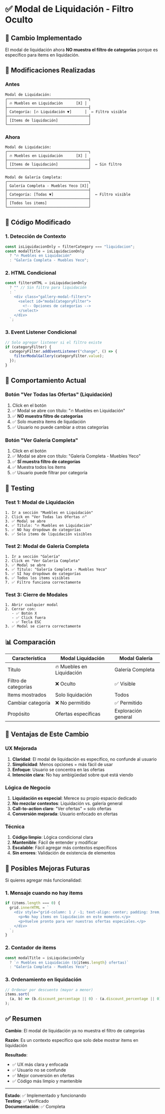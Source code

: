 # ✅ Modal de Liquidación - Filtro Oculto

## 🎯 Cambio Implementado

El modal de liquidación ahora **NO muestra el filtro de categorías** porque es específico para items en liquidación.

## 🔧 Modificaciones Realizadas

### Antes

```
Modal de Liquidación:
┌─────────────────────────────────────┐
│ 🔥 Muebles en Liquidación      [X] │
├─────────────────────────────────────┤
│ Categoría: [🔥 Liquidación ▼]      │  ← Filtro visible
├─────────────────────────────────────┤
│ [Items de liquidación]              │
└─────────────────────────────────────┘
```

### Ahora

```
Modal de Liquidación:
┌─────────────────────────────────────┐
│ 🔥 Muebles en Liquidación      [X] │
├─────────────────────────────────────┤
│ [Items de liquidación]              │  ← Sin filtro
└─────────────────────────────────────┘

Modal de Galería Completa:
┌─────────────────────────────────────┐
│ Galería Completa - Muebles Yeco [X]│
├─────────────────────────────────────┤
│ Categoría: [Todas ▼]                │  ← Filtro visible
├─────────────────────────────────────┤
│ [Todos los items]                   │
└─────────────────────────────────────┘
```

## 📝 Código Modificado

### 1. Detección de Contexto

```javascript
const isLiquidacionOnly = filterCategory === "liquidacion";
const modalTitle = isLiquidacionOnly
  ? "🔥 Muebles en Liquidación"
  : "Galería Completa - Muebles Yeco";
```

### 2. HTML Condicional

```javascript
const filtersHTML = isLiquidacionOnly
  ? "" // Sin filtro para liquidación
  : `
    <div class="gallery-modal-filters">
      <select id="modalCategoryFilter">
        <!-- Opciones de categorías -->
      </select>
    </div>
  `;
```

### 3. Event Listener Condicional

```javascript
// Solo agregar listener si el filtro existe
if (categoryFilter) {
  categoryFilter.addEventListener("change", () => {
    filterModalGallery(categoryFilter.value);
  });
}
```

## 🎨 Comportamiento Actual

### Botón "Ver Todas las Ofertas" (Liquidación)

1. Click en el botón
2. ✅ Modal se abre con título: "🔥 Muebles en Liquidación"
3. ✅ **NO muestra filtro de categorías**
4. ✅ Solo muestra items de liquidación
5. ✅ Usuario no puede cambiar a otras categorías

### Botón "Ver Galería Completa"

1. Click en el botón
2. ✅ Modal se abre con título: "Galería Completa - Muebles Yeco"
3. ✅ **SÍ muestra filtro de categorías**
4. ✅ Muestra todos los items
5. ✅ Usuario puede filtrar por categoría

## 🧪 Testing

### Test 1: Modal de Liquidación

```
1. Ir a sección "Muebles en Liquidación"
2. Click en "Ver Todas las Ofertas 🔥"
3. ✅ Modal se abre
4. ✅ Título: "🔥 Muebles en Liquidación"
5. ✅ NO hay dropdown de categorías
6. ✅ Solo items de liquidación visibles
```

### Test 2: Modal de Galería Completa

```
1. Ir a sección "Galería"
2. Click en "Ver Galería Completa"
3. ✅ Modal se abre
4. ✅ Título: "Galería Completa - Muebles Yeco"
5. ✅ SÍ hay dropdown de categorías
6. ✅ Todos los items visibles
7. ✅ Filtro funciona correctamente
```

### Test 3: Cierre de Modales

```
1. Abrir cualquier modal
2. Cerrar con:
   - ✅ Botón X
   - ✅ Click fuera
   - ✅ Tecla ESC
3. ✅ Modal se cierra correctamente
```

## 📊 Comparación

| Característica       | Modal Liquidación         | Modal Galería       |
| -------------------- | ------------------------- | ------------------- |
| Título               | 🔥 Muebles en Liquidación | Galería Completa    |
| Filtro de categorías | ❌ Oculto                 | ✅ Visible          |
| Items mostrados      | Solo liquidación          | Todos               |
| Cambiar categoría    | ❌ No permitido           | ✅ Permitido        |
| Propósito            | Ofertas específicas       | Exploración general |

## 🎯 Ventajas de Este Cambio

### UX Mejorada

1. **Claridad**: El modal de liquidación es específico, no confunde al usuario
2. **Simplicidad**: Menos opciones = más fácil de usar
3. **Enfoque**: Usuario se concentra en las ofertas
4. **Intención clara**: No hay ambigüedad sobre qué está viendo

### Lógica de Negocio

1. **Liquidación es especial**: Merece su propio espacio dedicado
2. **No mezclar contextos**: Liquidación vs. galería general
3. **Call-to-action claro**: "Ver ofertas" = solo ofertas
4. **Conversión mejorada**: Usuario enfocado en ofertas

### Técnica

1. **Código limpio**: Lógica condicional clara
2. **Mantenible**: Fácil de entender y modificar
3. **Escalable**: Fácil agregar más contextos específicos
4. **Sin errores**: Validación de existencia de elementos

## 🚀 Posibles Mejoras Futuras

Si quieres agregar más funcionalidad:

### 1. Mensaje cuando no hay items

```javascript
if (items.length === 0) {
  grid.innerHTML = `
    <div style="grid-column: 1 / -1; text-align: center; padding: 3rem;">
      <p>No hay items en liquidación en este momento.</p>
      <p>Vuelve pronto para ver nuestras ofertas especiales.</p>
    </div>
  `;
}
```

### 2. Contador de items

```javascript
const modalTitle = isLiquidacionOnly
  ? `🔥 Muebles en Liquidación (${items.length} ofertas)`
  : "Galería Completa - Muebles Yeco";
```

### 3. Ordenamiento en liquidación

```javascript
// Ordenar por descuento (mayor a menor)
items.sort(
  (a, b) => (b.discount_percentage || 0) - (a.discount_percentage || 0)
);
```

## ✅ Resumen

**Cambio**: El modal de liquidación ya no muestra el filtro de categorías

**Razón**: Es un contexto específico que solo debe mostrar items en liquidación

**Resultado**:

- ✅ UX más clara y enfocada
- ✅ Usuario no se confunde
- ✅ Mejor conversión en ofertas
- ✅ Código más limpio y mantenible

---

**Estado**: ✅ Implementado y funcionando  
**Testing**: ✅ Verificado  
**Documentación**: ✅ Completa

